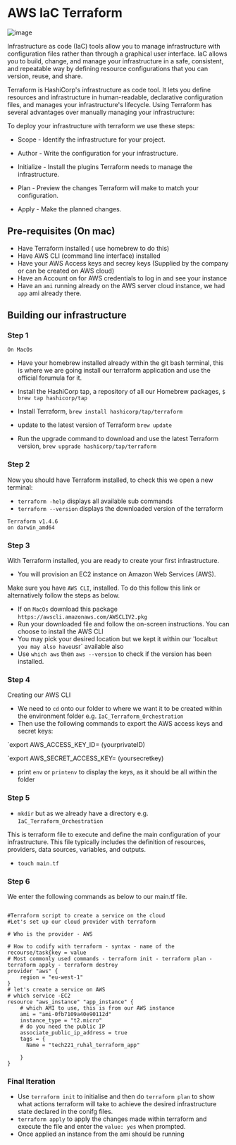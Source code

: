 <h1>AWS IaC Terraform</h1>

![image](https://github.com/Lost-Crow23/IaC_Terraform_Orchestration/assets/126012715/75aee4ac-373f-45e2-b85f-8da0d37f4578)

Infrastructure as code (IaC) tools allow you to manage infrastructure with configuration files rather than through a graphical user interface. IaC allows you to build, change, and manage your infrastructure in a safe, consistent, and repeatable way by defining resource configurations that you can version, reuse, and share.

Terraform is HashiCorp's infrastructure as code tool. It lets you define resources and infrastructure in human-readable, declarative configuration files, and manages your infrastructure's lifecycle. Using Terraform has several advantages over manually managing your infrastructure:

To deploy your infrastructure with terraform we use these steps:

- Scope - Identify the infrastructure for your project.

- Author - Write the configuration for your infrastructure.

- Initialize - Install the plugins Terraform needs to manage the infrastructure.

- Plan - Preview the changes Terraform will make to match your configuration.

- Apply - Make the planned changes.

<h2>Pre-requisites (On mac)</h2>

- Have Terraform installed ( use homebrew to do this)
- Have AWS CLI (command line interface) installed
- Have your AWS Access keys and secrey keys (Supplied by the company or can be created on AWS cloud)
- Have an Account on for AWS credentials to log in and see your instance
- Have an `ami` running already on the AWS server cloud instance, we had `app` ami already there.

<h2>Building our infrastructure</h2>

<h3>Step 1</h3>

`On MacOs`

- Have your homebrew installed already within the git bash terminal, this is where we are going install our terraform application and use the official forumula for it.

- Install the HashiCorp tap, a repository of all our Homebrew packages, `$ brew tap hashicorp/tap`

- Install Terraform, `brew install hashicorp/tap/terraform`

- update to the latest version of Terraform `brew update`

- Run the upgrade command to download and use the latest Terraform version, `brew upgrade hashicorp/tap/terraform`

<h3>Step 2</h3>

Now you should have Terraform installed, to check this we open a new terminal:

- `terraform -help` displays all available sub commands
- `terraform --version` displays the downloaded version of the terraform
```
Terraform v1.4.6
on darwin_amd64
```
<h3>Step 3 </h3>

With Terraform installed, you are ready to create your first infrastructure.

- You will provision an EC2 instance on Amazon Web Services (AWS).

Make sure you have `AWS CLI`, installed. To do this follow this link or alternatively follow the steps as below. 

- If on `MacOs` download this package `https://awscli.amazonaws.com/AWSCLIV2.pkg`
- Run your downloaded file and follow the on-screen instructions. You can choose to install the AWS CLI
- You may pick your desired location but we kept it within our 'local` but you may also have `usr` available also
- Use `which aws` then `aws --version` to check if the version has been installed.
 
<h3>Step 4</h3>

Creating our AWS CLI

- We need to `cd` onto our folder to where we want it to be created within the environment folder e.g. `IaC_Terraform_Orchestration`
- Then use the following commands to export the AWS access keys and secret keys:

`export AWS_ACCESS_KEY_ID= (yourprivateID)

`export AWS_SECRET_ACCESS_KEY= (yoursecretkey)

- print `env` or `printenv` to display the keys, as it should be all within the folder

<h3>Step 5</h3>

- `mkdir` but as we already have a directory e.g. `IaC_Terraform_Orchestration`

This is terraform file to execute and define the main configuration of your infrastructure. This file typically includes the definition of resources, providers, data sources, variables, and outputs.

- `touch main.tf`

<h3>Step 6</h3>

We enter the following commands as below to our main.tf file.

```

#Terraform script to create a service on the cloud
#Let's set up our cloud provider with terraform

# Who is the provider - AWS

# How to codify with terraform - syntax - name of the recourse/task{key = value
# Most commonly used commands - terraform init - terraform plan - terraform apply - terraform destroy
provider "aws" {
	region = "eu-west-1"
}
# let's create a service on AWS
# which service -EC2
resource "aws_instance" "app_instance" {
	# which AMI to use, this is from our AWS instance
	ami = "ami-0fb7109a40e90112d"
	instance_type = "t2.micro"
	# do you need the public IP
	associate_public_ip_address = true
	tags = { 
	  Name = "tech221_ruhal_terraform_app"

	}
}

```
<h3>Final Iteration</h3>


- Use `terraform init` to initialise and then do `terraform plan` to show what actions terraform will take to achieve the desired infrastructure state declared in the conifg files.
- `terraform apply` to apply the changes made within terraform and execute the file and enter the `value: yes` when prompted.
- Once applied an instance from the ami should be running


